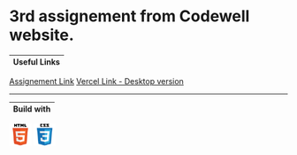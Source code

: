 # 3rd assignement from Codewell website.

| Useful Links  |
| ----------------- |
[Assignement Link](https://www.codewell.cc/challenges/yelpcamp-by-colt-steele--6144c7c8a383e41090a3d84b)
[Vercel Link - Desktop version]()

---

| Build with |
| ----------------- |
[<a href="https://www.w3.org/html/" target="_blank"> <img src="https://raw.githubusercontent.com/devicons/devicon/master/icons/html5/html5-original-wordmark.svg" alt="html5" width="40" height="40"/></a>](https://www.w3schools.com/html/)
[<a href="https://www.w3schools.com/css/" target="_blank"> <img src="https://raw.githubusercontent.com/devicons/devicon/master/icons/css3/css3-original-wordmark.svg" alt="css3" width="40" height="40"/></a>](https://www.w3schools.com/css/)